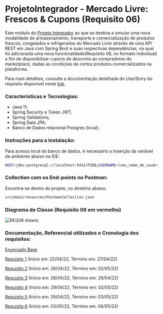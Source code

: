 # ProjetoIntegrador - Mercado Livre: Frescos & Cupons (Requisito 06)


Este módulo do [Projeto Integrador](https://github.com/juliocesargama/ProjetoIntegrador-MeliFrescos) ao que se destina a simular uma nova modalidade de armazenamento, transporte e comercialização de produtos frescos, congelados e refrigerados do Mercado Livre através de uma API REST em Java com Spring Boot e suas respectivas dependências, na qual foi adicionada uma nova funcionalidade(Requisito 06, no formato individual) a fim de disponibilizar cupons de desconto ao compradores do marketplace, dadas as condições de certos produtos comercializados na plataforma.

Para mais detalhes, consulte a documentação detalhada do UserStory do requisito disponível neste [link](https://github.com/juliocesargama/PI-Frescos_Coupons/files/8637440/Requisito.6.-.Template.1.pdf).

### Características e Tecnologias:
- Java 11;
- Spring Security e Token JWT;
- Spring Validations;
- Spring Data JPA;
- Banco de Dados relacional Postgres (local).

### Instruções para a instalação:

Para acesso local do banco de dados, é necessário a inserção da variável de ambiente abaixo na IDE:

```sh
HOST=jdbc:postgresql://localhost:5432/PIDB;USERNAME=(seu_nome_de_usuário);PASSWORD=(sua_senha_definida)
```

### Collection com os End-points no Postman:

Encontra-se dentro do projeto, no diretório abaixo:

```sh
src/main/resources/PostmanCollection.json
```

### Diagrama de Classe (Requisito 06 em vermelho)
![REQ06 drawio](https://user-images.githubusercontent.com/70298438/166862460-d28d19f5-e474-4ec9-86d1-130fcf7efcfb.png)


### Documentação, Referencial utilizados e Cronologia dos requisitos:

[Enunciado Base](https://drive.google.com/file/d/1bBOM49bxqRR7apxP3sgV7_LRiTq9xQD2/view)

[Requisito 1](https://drive.google.com/file/d/1rbT3upYAwN-CrOVtze0M2Fq7Cobuj7FD/view) (Início em: 22/04/22, Término em: 27/04/22)

[Requisito 2](https://drive.google.com/file/d/1M66St3F6TwWJ6WG_s1in75_bMyeKb8PM/view) (Início em: 26/04/22, Término em: 02/05/22)

[Requisito 3](https://drive.google.com/file/d/1GnTl6sHhdvyKjR0oz0nXlyvzH-oW_2Jv/view) (Início em: 28/04/22, Término em: 29/04/22)

[Requisito 4](https://drive.google.com/file/d/1kNZLztafr2tXuDU24W9xwUu09va2kMP0/view) (Início em: 29/04/22, Término em: 02/05/22)

[Requisito 5](https://drive.google.com/file/d/1yiEzdwI87K7AO9bgPffHbb0DPjVKM-oP/view) (Início em: 29/04/22, Término em: 03/05/22)

[Requisito 6](https://drive.google.com/file/d/1zlRtIPjK4r0WdrzFs7LIVA_8Q5HyDgXz/view) (Início em: 03/05/22, Término em: 06/05/22)
